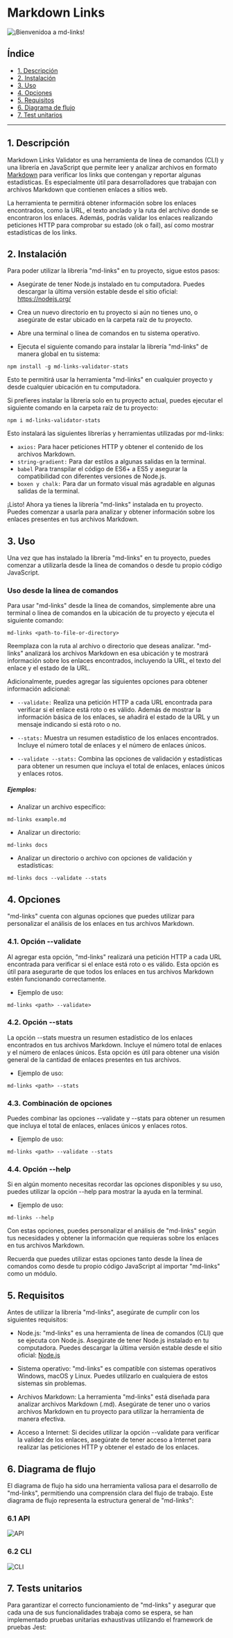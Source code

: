 # Markdown Links

![¡Bienvenidoa a md-links!](https://github.com/paolandre/DEV007-md-links/assets/129551206/b6a35f97-8915-4054-8f58-f5e1e024ca6d)

## Índice

* [1. Descripción](#1-descripción)
* [2. Instalación](#2-instalación)
* [3. Uso](#3-uso)
* [4. Opciones](#4-opciones)
* [5. Requisitos](#5-requisitos)
* [6. Diagrama de flujo](#6-diagrama-de-flujo)
* [7. Test unitarios](#7-tests-unitarios)


***
## 1. Descripción

Markdown Links Validator es una herramienta de línea de comandos (CLI) y una librería en JavaScript que permite leer y analizar archivos en formato [Markdown](https://es.wikipedia.org/wiki/Markdown) para verificar los links que contengan y reportar algunas estadísticas. Es especialmente útil para desarrolladores que trabajan con archivos Markdown que contienen enlaces a sitios web.

La herramienta te permitirá obtener información sobre los enlaces encontrados, como la URL, el texto anclado y la ruta del archivo donde se encontraron los enlaces. Además, podrás validar los enlaces realizando peticiones HTTP para comprobar su estado (ok o fail), así como mostrar estadísticas de los links.

## 2. Instalación

Para poder utilizar la librería "md-links" en tu proyecto, sigue estos pasos:

* Asegúrate de tener Node.js instalado en tu computadora. Puedes descargar la última versión estable desde el sitio oficial: https://nodejs.org/

* Crea un nuevo directorio en tu proyecto si aún no tienes uno, o asegúrate de estar ubicado en la carpeta raíz de tu proyecto.

* Abre una terminal o línea de comandos en tu sistema operativo.

* Ejecuta el siguiente comando para instalar la librería "md-links" de manera global en tu sistema:

`npm install -g md-links-validator-stats`

Esto te permitirá usar la herramienta "md-links" en cualquier proyecto y desde cualquier ubicación en tu computadora.

Si prefieres instalar la librería solo en tu proyecto actual, puedes ejecutar el siguiente comando en la carpeta raíz de tu proyecto:

`npm i md-links-validator-stats`

Esto instalará las siguientes librerías y herramientas utilizadas por md-links:

* `axios:` Para hacer peticiones HTTP y obtener el contenido de los archivos Markdown.
* `string-gradient:` Para dar estilos a algunas salidas en la terminal.
* `babel` Para transpilar el código de ES6+ a ES5 y asegurar la compatibilidad con diferentes versiones de Node.js.
* `boxen y chalk:`   Para dar un formato visual más agradable en algunas salidas de la terminal.

¡Listo! Ahora ya tienes la librería "md-links" instalada en tu proyecto. Puedes comenzar a usarla para analizar y obtener información sobre los enlaces presentes en tus archivos Markdown.

## 3. Uso

Una vez que has instalado la librería "md-links" en tu proyecto, puedes comenzar a utilizarla desde la línea de comandos o desde tu propio código JavaScript.
### Uso desde la línea de comandos

Para usar "md-links" desde la línea de comandos, simplemente abre una terminal o línea de comandos en la ubicación de tu proyecto y ejecuta el siguiente comando:

`md-links <path-to-file-or-directory>`

Reemplaza <path-to-file-or-directory> con la ruta al archivo o directorio que deseas analizar. "md-links" analizará los archivos Markdown en esa ubicación y te mostrará información sobre los enlaces encontrados, incluyendo la URL, el texto del enlace y el estado de la URL.

Adicionalmente, puedes agregar las siguientes opciones para obtener información adicional:

* `--validate:` Realiza una petición HTTP a cada URL encontrada para verificar si el enlace está roto o es válido. Además de mostrar la información básica de los enlaces, se añadirá el estado de la URL y un mensaje indicando si está roto o no.

* `--stats:` Muestra un resumen estadístico de los enlaces encontrados. Incluye el número total de enlaces y el número de enlaces únicos.

* `--validate --stats:` Combina las opciones de validación y estadísticas para obtener un resumen que incluya el total de enlaces, enlaces únicos y enlaces rotos.

##### Ejemplos:

* Analizar un archivo específico:

`md-links example.md`

* Analizar un directorio:

`md-links docs`

* Analizar un directorio o archivo con opciones de validación y estadísticas:

`md-links docs --validate --stats`

## 4. Opciones

"md-links" cuenta con algunas opciones que puedes utilizar para personalizar el análisis de los enlaces en tus archivos Markdown.

### 4.1. Opción --validate

Al agregar esta opción, "md-links" realizará una petición HTTP a cada URL encontrada para verificar si el enlace está roto o es válido. Esta opción es útil para asegurarte de que todos los enlaces en tus archivos Markdown estén funcionando correctamente.

* Ejemplo de uso:

`md-links <path> --validate>`

### 4.2. Opción --stats

La opción --stats muestra un resumen estadístico de los enlaces encontrados en tus archivos Markdown. Incluye el número total de enlaces y el número de enlaces únicos. Esta opción es útil para obtener una visión general de la cantidad de enlaces presentes en tus archivos.

* Ejemplo de uso:

`md-links <path> --stats`

### 4.3. Combinación de opciones

Puedes combinar las opciones --validate y --stats para obtener un resumen que incluya el total de enlaces, enlaces únicos y enlaces rotos.

* Ejemplo de uso:

`md-links <path> --validate --stats`

### 4.4. Opción --help

Si en algún momento necesitas recordar las opciones disponibles y su uso, puedes utilizar la opción --help para mostrar la ayuda en la terminal.

* Ejemplo de uso:

`md-links --help`

Con estas opciones, puedes personalizar el análisis de "md-links" según tus necesidades y obtener la información que requieras sobre los enlaces en tus archivos Markdown.

Recuerda que puedes utilizar estas opciones tanto desde la línea de comandos como desde tu propio código JavaScript al importar "md-links" como un módulo.

## 5. Requisitos

Antes de utilizar la librería "md-links", asegúrate de cumplir con los siguientes requisitos:

* Node.js: "md-links" es una herramienta de línea de comandos (CLI) que se ejecuta con Node.js. Asegúrate de tener Node.js instalado en tu computadora. Puedes descargar la última versión estable desde el sitio oficial: [Node.js](https://nodejs.org/)

* Sistema operativo: "md-links" es compatible con sistemas operativos Windows, macOS y Linux. Puedes utilizarlo en cualquiera de estos sistemas sin problemas.

* Archivos Markdown: La herramienta "md-links" está diseñada para analizar archivos Markdown (.md). Asegúrate de tener uno o varios archivos Markdown en tu proyecto para utilizar la herramienta de manera efectiva.

* Acceso a Internet: Si decides utilizar la opción --validate para verificar la validez de los enlaces, asegúrate de tener acceso a Internet para realizar las peticiones HTTP y obtener el estado de los enlaces.

## 6. Diagrama de flujo

El diagrama de flujo ha sido una herramienta valiosa para el desarrollo de "md-links", permitiendo una comprensión clara del flujo de trabajo. Este diagrama de flujo representa la estructura general de "md-links":

### 6.1 API

![API](https://github.com/paolandre/DEV007-md-links/assets/129551206/6968546a-d40a-4d1d-902a-4b385d6eb62e)


### 6.2 CLI

![CLI](https://github.com/paolandre/DEV007-md-links/assets/129551206/d0d4a7f3-c18a-4314-8f5c-5f84866a8ee3)


## 7. Tests unitarios

Para garantizar el correcto funcionamiento de "md-links" y asegurar que cada una de sus funcionalidades trabaja como se espera, se han implementado pruebas unitarias exhaustivas utilizando el framework de pruebas Jest:



